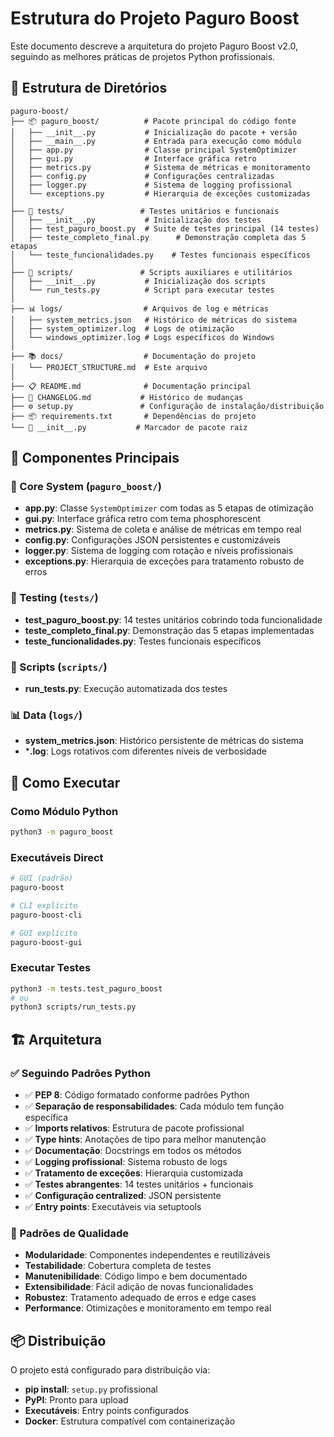 # Estrutura do Projeto Paguro Boost

Este documento descreve a arquitetura do projeto Paguro Boost v2.0, seguindo as melhores práticas de projetos Python profissionais.

## 📁 Estrutura de Diretórios

```
paguro-boost/
├── 📦 paguro_boost/          # Pacote principal do código fonte
│   ├── __init__.py           # Inicialização do pacote + versão
│   ├── __main__.py           # Entrada para execução como módulo
│   ├── app.py                # Classe principal SystemOptimizer
│   ├── gui.py                # Interface gráfica retro
│   ├── metrics.py            # Sistema de métricas e monitoramento
│   ├── config.py             # Configurações centralizadas
│   ├── logger.py             # Sistema de logging profissional
│   └── exceptions.py         # Hierarquia de exceções customizadas
│
├── 🧪 tests/                 # Testes unitários e funcionais
│   ├── __init__.py           # Inicialização dos testes
│   ├── test_paguro_boost.py  # Suite de testes principal (14 testes)
│   ├── teste_completo_final.py      # Demonstração completa das 5 etapas
│   └── teste_funcionalidades.py    # Testes funcionais específicos
│
├── 📜 scripts/               # Scripts auxiliares e utilitários
│   ├── __init__.py           # Inicialização dos scripts
│   └── run_tests.py          # Script para executar testes
│
├── 📊 logs/                  # Arquivos de log e métricas
│   ├── system_metrics.json   # Histórico de métricas do sistema
│   ├── system_optimizer.log  # Logs de otimização
│   └── windows_optimizer.log # Logs específicos do Windows
│
├── 📚 docs/                  # Documentação do projeto
│   └── PROJECT_STRUCTURE.md  # Este arquivo
│
├── 📋 README.md              # Documentação principal
├── 📝 CHANGELOG.md           # Histórico de mudanças
├── ⚙️ setup.py               # Configuração de instalação/distribuição
├── 📦 requirements.txt       # Dependências do projeto
└── 🔧 __init__.py           # Marcador de pacote raiz
```

## 🎯 Componentes Principais

### 🔧 Core System (`paguro_boost/`)
- **app.py**: Classe `SystemOptimizer` com todas as 5 etapas de otimização
- **gui.py**: Interface gráfica retro com tema phosphorescent
- **metrics.py**: Sistema de coleta e análise de métricas em tempo real
- **config.py**: Configurações JSON persistentes e customizáveis
- **logger.py**: Sistema de logging com rotação e níveis profissionais
- **exceptions.py**: Hierarquia de exceções para tratamento robusto de erros

### 🧪 Testing (`tests/`)
- **test_paguro_boost.py**: 14 testes unitários cobrindo toda funcionalidade
- **teste_completo_final.py**: Demonstração das 5 etapas implementadas
- **teste_funcionalidades.py**: Testes funcionais específicos

### 📜 Scripts (`scripts/`)
- **run_tests.py**: Execução automatizada dos testes

### 📊 Data (`logs/`)
- **system_metrics.json**: Histórico persistente de métricas do sistema
- ***.log**: Logs rotativos com diferentes níveis de verbosidade

## 🚀 Como Executar

### Como Módulo Python
```bash
python3 -m paguro_boost
```

### Executáveis Direct
```bash
# GUI (padrão)
paguro-boost

# CLI explícito
paguro-boost-cli

# GUI explícito
paguro-boost-gui
```

### Executar Testes
```bash
python3 -m tests.test_paguro_boost
# ou
python3 scripts/run_tests.py
```

## 🏗️ Arquitetura

### ✅ Seguindo Padrões Python
- ✅ **PEP 8**: Código formatado conforme padrões Python
- ✅ **Separação de responsabilidades**: Cada módulo tem função específica
- ✅ **Imports relativos**: Estrutura de pacote profissional
- ✅ **Type hints**: Anotações de tipo para melhor manutenção
- ✅ **Documentação**: Docstrings em todos os métodos
- ✅ **Logging profissional**: Sistema robusto de logs
- ✅ **Tratamento de exceções**: Hierarquia customizada
- ✅ **Testes abrangentes**: 14 testes unitários + funcionais
- ✅ **Configuração centralized**: JSON persistente
- ✅ **Entry points**: Executáveis via setuptools

### 🎯 Padrões de Qualidade
- **Modularidade**: Componentes independentes e reutilizáveis
- **Testabilidade**: Cobertura completa de testes
- **Manutenibilidade**: Código limpo e bem documentado
- **Extensibilidade**: Fácil adição de novas funcionalidades
- **Robustez**: Tratamento adequado de erros e edge cases
- **Performance**: Otimizações e monitoramento em tempo real

## 📦 Distribuição

O projeto está configurado para distribuição via:
- **pip install**: `setup.py` profissional
- **PyPI**: Pronto para upload
- **Executáveis**: Entry points configurados
- **Docker**: Estrutura compatível com containerização